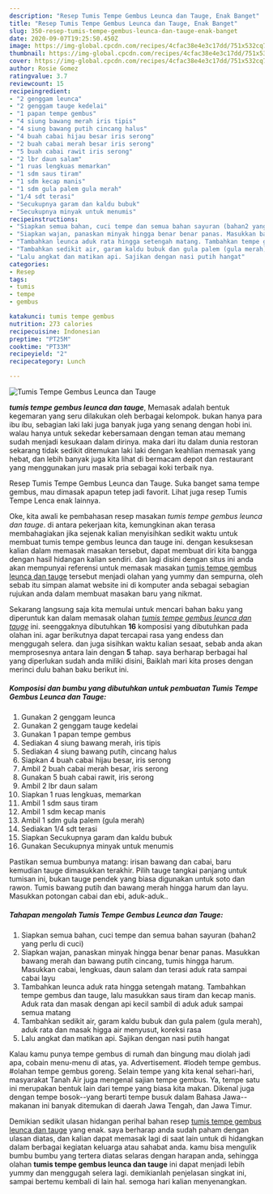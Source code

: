 ```yaml
---
description: "Resep Tumis Tempe Gembus Leunca dan Tauge, Enak Banget"
title: "Resep Tumis Tempe Gembus Leunca dan Tauge, Enak Banget"
slug: 350-resep-tumis-tempe-gembus-leunca-dan-tauge-enak-banget
date: 2020-09-07T19:25:50.450Z
image: https://img-global.cpcdn.com/recipes/4cfac38e4e3c17dd/751x532cq70/tumis-tempe-gembus-leunca-dan-tauge-foto-resep-utama.jpg
thumbnail: https://img-global.cpcdn.com/recipes/4cfac38e4e3c17dd/751x532cq70/tumis-tempe-gembus-leunca-dan-tauge-foto-resep-utama.jpg
cover: https://img-global.cpcdn.com/recipes/4cfac38e4e3c17dd/751x532cq70/tumis-tempe-gembus-leunca-dan-tauge-foto-resep-utama.jpg
author: Rosie Gomez
ratingvalue: 3.7
reviewcount: 15
recipeingredient:
- "2 genggam leunca"
- "2 genggam tauge kedelai"
- "1 papan tempe gembus"
- "4 siung bawang merah iris tipis"
- "4 siung bawang putih cincang halus"
- "4 buah cabai hijau besar iris serong"
- "2 buah cabai merah besar iris serong"
- "5 buah cabai rawit iris serong"
- "2 lbr daun salam"
- "1 ruas lengkuas memarkan"
- "1 sdm saus tiram"
- "1 sdm kecap manis"
- "1 sdm gula palem gula merah"
- "1/4 sdt terasi"
- "Secukupnya garam dan kaldu bubuk"
- "Secukupnya minyak untuk menumis"
recipeinstructions:
- "Siapkan semua bahan, cuci tempe dan semua bahan sayuran (bahan2 yang perlu di cuci)"
- "Siapkan wajan, panaskan minyak hingga benar benar panas. Masukkan bawang merah dan bawang putih cincang, tumis hingga harum. Masukkan cabai, lengkuas, daun salam dan terasi aduk rata sampai cabai layu"
- "Tambahkan leunca aduk rata hingga setengah matang. Tambahkan tempe gembus dan tauge, lalu masukkan saus tiram dan kecap manis. Aduk rata dan masak dengan api kecil sambil di aduk aduk sampai semua matang"
- "Tambahkan sedikit air, garam kaldu bubuk dan gula palem (gula merah), aduk rata dan masak higga air menyusut, koreksi rasa"
- "Lalu angkat dan matikan api. Sajikan dengan nasi putih hangat"
categories:
- Resep
tags:
- tumis
- tempe
- gembus

katakunci: tumis tempe gembus 
nutrition: 273 calories
recipecuisine: Indonesian
preptime: "PT25M"
cooktime: "PT33M"
recipeyield: "2"
recipecategory: Lunch

---
```



![Tumis Tempe Gembus Leunca dan Tauge](https://img-global.cpcdn.com/recipes/4cfac38e4e3c17dd/751x532cq70/tumis-tempe-gembus-leunca-dan-tauge-foto-resep-utama.jpg)

<b><i>tumis tempe gembus leunca dan tauge</i></b>, Memasak adalah bentuk kegemaran yang seru dilakukan oleh berbagai kelompok. bukan hanya para ibu ibu, sebagian laki laki juga banyak juga yang senang dengan hobi ini. walau hanya untuk sekedar kebersamaan dengan teman atau memang sudah menjadi kesukaan dalam dirinya. maka dari itu dalam dunia restoran sekarang tidak sedikit ditemukan laki laki dengan keahlian memasak yang hebat, dan lebih banyak juga kita lihat di bermacam depot dan restaurant yang menggunakan juru masak pria sebagai koki terbaik nya.

Resep Tumis Tempe Gembus Leunca dan Tauge. Suka banget sama tempe gembus, mau dimasak apapun tetep jadi favorit. Lihat juga resep Tumis Tempe Lenca enak lainnya.

Oke, kita awali ke pembahasan resep masakan <i>tumis tempe gembus leunca dan tauge</i>. di antara pekerjaan kita, kemungkinan akan terasa membahagiakan jika sejenak kalian menyisihkan sedikit waktu untuk membuat tumis tempe gembus leunca dan tauge ini. dengan kesuksesan kalian dalam memasak masakan tersebut, dapat membuat diri kita bangga dengan hasil hidangan kalian sendiri. dan lagi disini dengan situs ini anda akan mempunyai referensi untuk memasak masakan <u>tumis tempe gembus leunca dan tauge</u> tersebut menjadi olahan yang yummy dan sempurna, oleh sebab itu simpan alamat website ini di komputer anda sebagai sebagian rujukan anda dalam membuat masakan baru yang nikmat.


Sekarang langsung saja kita memulai untuk mencari bahan baku yang diperuntuk kan dalam memasak olahan <u><i>tumis tempe gembus leunca dan tauge</i></u> ini. seenggaknya dibutuhkan <b>16</b> komposisi yang dibutuhkan pada olahan ini. agar berikutnya dapat tercapai rasa yang endess dan menggugah selera. dan juga sisihkan waktu kalian sesaat, sebab anda akan memprosesnya antara lain dengan <b>5</b> tahap. saya berharap berbagai hal yang diperlukan sudah anda miliki disini, Baiklah mari kita proses dengan merinci dulu bahan baku berikut ini.

<!--inarticleads1-->

##### Komposisi dan bumbu yang dibutuhkan untuk pembuatan Tumis Tempe Gembus Leunca dan Tauge:

1. Gunakan 2 genggam leunca
1. Gunakan 2 genggam tauge kedelai
1. Gunakan 1 papan tempe gembus
1. Sediakan 4 siung bawang merah, iris tipis
1. Sediakan 4 siung bawang putih, cincang halus
1. Siapkan 4 buah cabai hijau besar, iris serong
1. Ambil 2 buah cabai merah besar, iris serong
1. Gunakan 5 buah cabai rawit, iris serong
1. Ambil 2 lbr daun salam
1. Siapkan 1 ruas lengkuas, memarkan
1. Ambil 1 sdm saus tiram
1. Ambil 1 sdm kecap manis
1. Ambil 1 sdm gula palem (gula merah)
1. Sediakan 1/4 sdt terasi
1. Siapkan Secukupnya garam dan kaldu bubuk
1. Gunakan Secukupnya minyak untuk menumis


Pastikan semua bumbunya matang: irisan bawang dan cabai, baru kemudian tauge dimasukkan terakhir. Pilih tauge tangkai panjang untuk tumisan ini, bukan tauge pendek yang biasa digunakan untuk soto dan rawon. Tumis bawang putih dan bawang merah hingga harum dan layu. Masukkan potongan cabai dan ebi, aduk-aduk.. 

<!--inarticleads2-->

##### Tahapan mengolah Tumis Tempe Gembus Leunca dan Tauge:

1. Siapkan semua bahan, cuci tempe dan semua bahan sayuran (bahan2 yang perlu di cuci)
1. Siapkan wajan, panaskan minyak hingga benar benar panas. Masukkan bawang merah dan bawang putih cincang, tumis hingga harum. Masukkan cabai, lengkuas, daun salam dan terasi aduk rata sampai cabai layu
1. Tambahkan leunca aduk rata hingga setengah matang. Tambahkan tempe gembus dan tauge, lalu masukkan saus tiram dan kecap manis. Aduk rata dan masak dengan api kecil sambil di aduk aduk sampai semua matang
1. Tambahkan sedikit air, garam kaldu bubuk dan gula palem (gula merah), aduk rata dan masak higga air menyusut, koreksi rasa
1. Lalu angkat dan matikan api. Sajikan dengan nasi putih hangat


Kalau kamu punya tempe gembus di rumah dan bingung mau diolah jadi apa, cobain menu-menu di atas, ya. Advertisement. #lodeh tempe gembus. #olahan tempe gembus goreng. Selain tempe yang kita kenal sehari-hari, masyarakat Tanah Air juga mengenal sajian tempe gembus. Ya, tempe satu ini merupakan bentuk lain dari tempe yang biasa kita makan. Dikenal juga dengan tempe bosok--yang berarti tempe busuk dalam Bahasa Jawa-- makanan ini banyak ditemukan di daerah Jawa Tengah, dan Jawa Timur. 

Demikian sedikit ulasan hidangan perihal bahan resep <u>tumis tempe gembus leunca dan tauge</u> yang enak. saya berharap anda sudah paham dengan ulasan diatas, dan kalian dapat memasak lagi di saat lain untuk di hidangkan dalam berbagai kegiatan keluarga atau sahabat anda. kamu bisa mengulik bumbu bumbu yang tertera diatas selaras dengan harapan anda, sehingga olahan <b>tumis tempe gembus leunca dan tauge</b> ini dapat menjadi lebih yummy dan menggugah selera lagi. demikianlah penjelasan singkat ini, sampai bertemu kembali di lain hal. semoga hari kalian menyenangkan.
